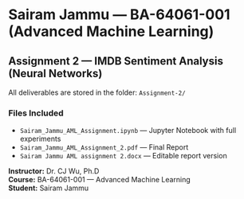 # Sairam Jammu — BA-64061-001 (Advanced Machine Learning)

## Assignment 2 — IMDB Sentiment Analysis (Neural Networks)

All deliverables are stored in the folder: `Assignment-2/`

### Files Included
- `Sairam_Jammu_AML_Assignment.ipynb` — Jupyter Notebook with full experiments  
- `Sairam_Jammu_AML_Assignment_2.pdf` — Final Report 
- `Sairam Jammu AML assignment 2.docx` — Editable report version  


**Instructor:** Dr. CJ Wu, Ph.D  
**Course:** BA-64061-001 — Advanced Machine Learning  
**Student:** Sairam Jammu

